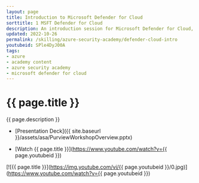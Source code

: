 ```yaml
---
layout: page
title: Introduction to Microsoft Defender for Cloud
sorttitle: 1 MSFT Defender for Cloud
description: An introduction session for Microsoft Defender for Cloud, exploring key security challenges facing the industry,  Defender for Cloud's core features, its comprehensive protection across varying workloads, along with a demo. showcasing baseline capabilities for all of your Azure, on-premises, and multicloud (Amazon AWS and Google GCP) resources.
updated: 2022-10-26
permalink: /skilling/azure-security-academy/defender-cloud-intro
youtubeid: SPle4DyJ00A
tags: 
- azure
- academy content
- azure security academy
- microsoft defender for cloud
---
```


# {{ page.title }}

{{ page.description }}

* [Presentation Deck]({{ site.baseurl }}/assets/asa/PurviewWorkshopOverview.pptx)

* [Watch {{ page.title }}](https://www.youtube.com/watch?v={{ page.youtubeid }})

[![{{ page.title }}](https://img.youtube.com/vi/{{ page.youtubeid }}/0.jpg)](https://www.youtube.com/watch?v={{ page.youtubeid }})

